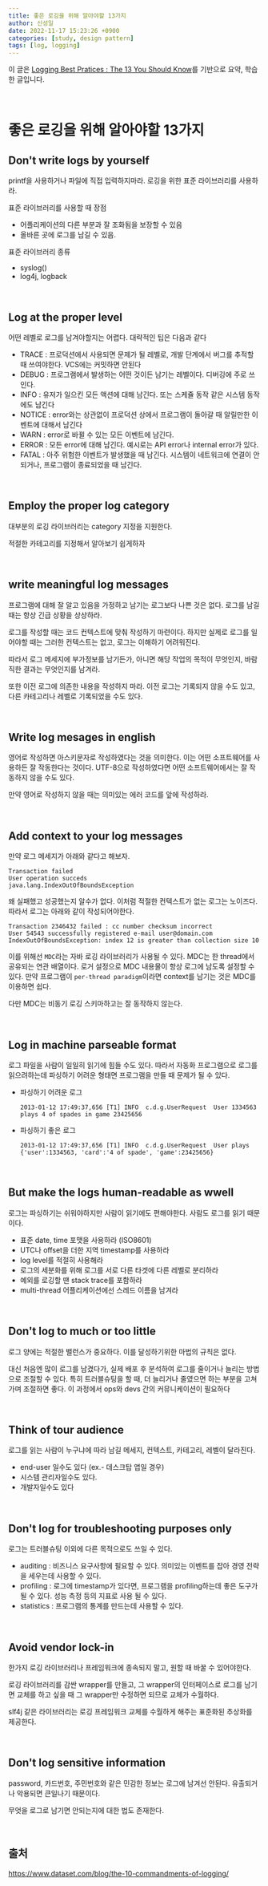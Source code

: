 ```yaml
---
title: 좋은 로깅을 위해 알아야할 13가지
author: 신성일
date: 2022-11-17 15:23:26 +0900
categories: [study, design pattern]
tags: [log, logging]
---
```


이 글은 [Logging Best Pratices : The 13 You Should Know](https://www.dataset.com/blog/the-10-commandments-of-logging/)를 기반으로 요약, 학습한 글입니다.

<br/>

# 좋은 로깅을 위해 알아야할 13가지

## Don't write logs by yourself

printf을 사용하거나 파일에 직접 입력하지마라. 로깅을 위한 표준 라이브러리를 사용하라. 

표준 라이브러리를 사용할 때 장점

- 어플리케이션의 다른 부분과 잘 조화됨을 보장할 수 있음
-  올바른 곳에 로그를 남길 수 있음.

표준 라이브러리 종류

- syslog()
- log4j, logback

<br/>

## Log at the proper level

어떤 레벨로 로그를 남겨야할지는 어렵다. 대략적인 팁은 다음과 같다

- TRACE : 프로덕션에서 사용되면 문제가 될 레벨로, 개발 단계에서 버그를 추적할 때 쓰여야한다. VCS에는 커밋하면 안된다
- DEBUG : 프로그램에서 발생하는 어떤 것이든 남기는 레벨이다. 디버깅에 주로 쓰인다.
- INFO : 유저가 일으킨 모든 액션에 대해 남긴다. 또는 스케쥴 동작 같은 시스템 동작에도 남긴다
- NOTICE : error와는 상관없이 프로덕션 상에서 프로그램이 돌아갈 때 알릴만한 이벤트에 대해서 남긴다
- WARN : error로 바뀔 수 있는 모든 이벤트에 남긴다.
- ERROR : 모든 error에 대해 남긴다. 예시로는 API error나 internal error가 있다.
- FATAL : 아주 위험한 이벤트가 발생했을 때 남긴다. 시스템이 네트워크에 연결이 안되거나, 프로그램이 종료되었을 때 남긴다.

<br/>

## Employ the proper log category

대부분의 로깅 라이브러리는 category 지정을 지원한다. 

적절한 카테고리를 지정해서 알아보기 쉽게하자

<br/>

## write meaningful log messages

프로그램에 대해 잘 알고 있음을 가정하고 남기는 로그보다 나쁜 것은 없다. 로그를 남길 때는 항상 긴급 상황을 상상하라.

로그를 작성할 때는 코드 컨텍스트에 맞춰 작성하기 마련이다. 하지만 실제로 로그를 일어야할 때는 그러한 컨텍스트는 없고, 로그는 이해하기 어려워진다. 

따라서 로그 메세지에 부가정보를 남기든가, 아니면 해당 작업의 목적이 무엇인지, 바람직한 결과는 무엇인지를 남겨라.

또한 이전 로그에 의존한 내용을 작성하지 마라. 이전 로그는 기록되지 않을 수도 있고, 다른 카테고리나 레벨로 기록되었을 수도 있다. 

<br/>

## Write log mesages in english

영어로 작성하면 아스키문자로 작성하였다는 것을 의미한다. 이는 어떤 소프트웨어를 사용하든 잘 작동한다는 것이다. UTF-8으로 작성하였다면 어떤 소프트웨어에서는 잘 작동하지 않을 수도 있다.

만약 영어로 작성하지 않을 때는 의미있는 에러 코드를 앞에 작성하라. 

<br/>

## Add context to your log messages

만약 로그 메세지가 아래와 같다고 해보자.

```
Transaction failed
User operation succeds
java.lang.IndexOutOfBoundsException
```

왜 실패했고 성공했는지 알수가 없다. 이처럼 적절한 컨텍스트가 없는 로그는 노이즈다. 따라서 로그는 아래와 같이 작성되어야한다.

```
Transaction 2346432 failed : cc number checksum incorrect
User 54543 successfully registered e-mail user@domain.com
IndexOutOfBoundsException: index 12 is greater than collection size 10
```

이를 위해선 `MDC`라는 자바 로깅 라이브러리가 사용될 수 있다. MDC는 한 thread에서 공유되는 연관 배열이다. 로거 설정으로 MDC 내용물이 항상 로그에 남도록 설정할 수 있다. 만약 프로그램이 `per-thread paradigm`이라면 context를 남기는 것은 MDC를 이용하면 쉽다.  

다만 MDC는 비동기 로깅 스키마하고는 잘 동작하지 않는다. 

<br/>

## Log in machine parseable format

로그 파일을 사람이 일일히 읽기에 힘들 수도 있다. 따라서 자동화 프로그램으로 로그를 읽으려하는데 파싱하기 어려운 형태면 프로그램을 만들 때 문제가 될 수 있다.

- 파싱하기 어려운 로그

  ```
  2013-01-12 17:49:37,656 [T1] INFO  c.d.g.UserRequest  User 1334563 plays 4 of spades in game 23425656
  ```

- 파싱하기 좋은 로그

  ```
  2013-01-12 17:49:37,656 [T1] INFO  c.d.g.UserRequest  User plays {'user':1334563, 'card':'4 of spade', 'game':23425656}
  ```

<br/>

## But make the logs human-readable as wwell

로그는 파싱하기는 쉬워야하지만 사람이 읽기에도 편해야한다. 사람도 로그를 읽기 때문이다. 

- 표준 date, time 포맷을 사용하라 (ISO8601)
- UTC나 offset을 더한 지역 timestamp를 사용하라
- log level를 적절히 사용해라
- 로그의 세분화를 위해 로그를 서로 다른 타겟에 다른 레벨로 분리하라
- 예외를 로깅할 땐 stack trace를 포함하라
- multi-thread 어플리케이션에선 스레드 이름을 남겨라

<br/>

## Don't log to much or too little

로그 양에는 적절한 밸런스가 중요하다. 이를 달성하기위한 마법의 규칙은 없다. 

대신 처음엔 많이 로그를 남겼다가, 실제 배포 후 분석하여 로그를 줄이거나 늘리는 방법으로 조절할 수 있다. 특히 트러블슈팅을 할 때, 더 늘리거나 줄였으면 하는 부분을 고쳐가며 조절하면 좋다. 이 과정에서 ops와 devs 간의 커뮤니케이션이 필요하다

<br/>

## Think of tour audience

로그를 읽는 사람이 누구냐에 따라 남길 메세지, 컨텍스트, 카테고리, 레벨이 달라진다.

- end-user 일수도 있다 (ex.- 데스크탑 앱일 경우)
- 시스템 관리자일수도 있다.
- 개발자일수도 있다

<br/>

## Don't log for troubleshooting purposes only

로그는 트러블슈팅 이외에 다른 목적으로도 쓰일 수 있다. 

- auditing : 비즈니스 요구사항에 필요할 수 있다. 의미있는 이벤트를 잡아 경영 전략을 세우는데 사용할 수 있다.
- profiling : 로그에 timestamp가 있다면, 프로그램을 profiling하는데 좋은 도구가 될 수 있다. 성능 측정 등의 지표로 사용 될 수 있다.
- statistics : 프로그램의 통계를 만드는데 사용할 수 있다. 

<br/>

## Avoid vendor lock-in

한가지 로깅 라이브러리나 프레임워크에 종속되지 말고, 원할 때 바꿀 수 있어야한다.

로깅 라이브러리를 감싼 wrapper를 만들고, 그 wrapper의 인터페이스로 로그를 남기면 교체를 하고 싶을 때 그 wrapper만 수정하면 되므로 교체가 수월하다.

slf4j 같은 라이브러리는 로깅 프레임워크 교체를 수월하게 해주는 표준화된 추상화를 제공한다.

<br/>

## Don't log sensitive information

password, 카드번호, 주민번호와 같은 민감한 정보는 로그에 남겨선 안된다. 유출되거나 악용되면 큰일나기 때문이다.

무엇을 로그로 남기면 안되는지에 대한 법도 존재한다. 

<br/>

## 출처

https://www.dataset.com/blog/the-10-commandments-of-logging/

